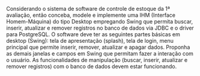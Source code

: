 Considerando o sistema de software de controle de estoque da 1ª avaliação, então conceba, modele e implemente uma IHM (Interface Homem-Máquina) do tipo Desktop empregando Swing que permita buscar, inserir, atualizar e remover registros no banco de dados via JDBC e o driver para PostgreSQL. O software deve ter as seguintes partes básicas em desktop (Swing): tela de apresentação (splash), tela de login, menu principal que permite inserir, remover, atualizar e apagar dados.  Proponha as demais janelas e campos em Swing que permitam fazer a interação com o usuário. As funcionalidades de manipulação (buscar, inserir, atualizar e remover registros) com o banco de dados devem estar funcionando.

